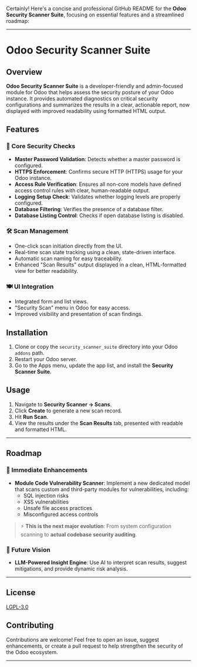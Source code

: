 Certainly! Here's a concise and professional GitHub README for the **Odoo Security Scanner Suite**, focusing on essential features and a streamlined roadmap:

---

# Odoo Security Scanner Suite

## Overview

**Odoo Security Scanner Suite** is a developer-friendly and admin-focused module for Odoo that helps assess the security posture of your Odoo instance. It provides automated diagnostics on critical security configurations and summarizes the results in a clear, actionable report, now displayed with improved readability using formatted HTML output.

## Features

### 🔐 Core Security Checks
- **Master Password Validation**: Detects whether a master password is configured.
- **HTTPS Enforcement**: Confirms secure HTTP (HTTPS) usage for your Odoo instance.
- **Access Rule Verification**: Ensures all non-core models have defined access control rules with clear, human-readable output.
- **Logging Setup Check**: Validates whether logging levels are properly configured.
- **Database Filtering**: Verifies the presence of a database filter.
- **Database Listing Control**: Checks if open database listing is disabled.

### 🛠️ Scan Management
- One-click scan initiation directly from the UI.
- Real-time scan state tracking using a clean, state-driven interface.
- Automatic scan naming for easy traceability.
- Enhanced "Scan Results" output displayed in a clean, HTML-formatted view for better readability.

### 🍽️ UI Integration
- Integrated form and list views.
- "Security Scan" menu in Odoo for easy access.
- Improved visibility and presentation of scan findings.

## Installation

1. Clone or copy the `security_scanner_suite` directory into your Odoo `addons` path.
2. Restart your Odoo server.
3. Go to the Apps menu, update the app list, and install the **Security Scanner Suite**.

## Usage

1. Navigate to **Security Scanner → Scans**.
2. Click **Create** to generate a new scan record.
3. Hit **Run Scan**.
4. View the results under the **Scan Results** tab, presented with readable and formatted HTML.

---

## Roadmap

### 🔧 Immediate Enhancements
- **Module Code Vulnerability Scanner**: Implement a new dedicated model that scans custom and third-party modules for vulnerabilities, including:
  - SQL injection risks
  - XSS vulnerabilities
  - Unsafe file access practices
  - Misconfigured access controls

> ⚡ **This is the next major evolution**: From system configuration scanning to **actual codebase security auditing**.

### 🤖 Future Vision
- **LLM-Powered Insight Engine**: Use AI to interpret scan results, suggest mitigations, and provide dynamic risk analysis.

---

## License

[LGPL-3.0](https://www.gnu.org/licenses/lgpl-3.0.en.html)

## Contributing

Contributions are welcome! Feel free to open an issue, suggest enhancements, or create a pull request to help strengthen the security of the Odoo ecosystem.

---
